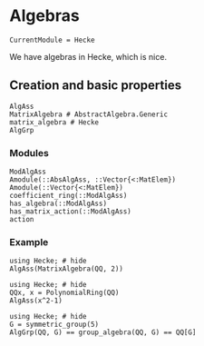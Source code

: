 # Algebras
```@meta
CurrentModule = Hecke
```

We have algebras in Hecke, which is nice.


## Creation and basic properties

```@docs
AlgAss
MatrixAlgebra # AbstractAlgebra.Generic
matrix_algebra # Hecke
AlgGrp
```

### Modules

```@docs
ModAlgAss
Amodule(::AbsAlgAss, ::Vector{<:MatElem})
Amodule(::Vector{<:MatElem})
coefficient_ring(::ModAlgAss)
has_algebra(::ModAlgAss)
has_matrix_action(::ModAlgAss)
action
```

### Example

```@repl
using Hecke; # hide
AlgAss(MatrixAlgebra(QQ, 2))
```

```@repl
using Hecke; # hide
QQx, x = PolynomialRing(QQ)
AlgAss(x^2-1)
```

```@repl
using Hecke; # hide
G = symmetric_group(5)
AlgGrp(QQ, G) == group_algebra(QQ, G) == QQ[G]
```

